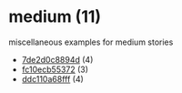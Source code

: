 # medium (11)
miscellaneous examples for medium stories

+ [7de2d0c8894d](7de2d0c8894d/README.md) (4)
+ [fc10ecb55372](fc10ecb55372/README.md) (3)
+ [ddc110a68fff](ddc110a68fff/README.md) (4)